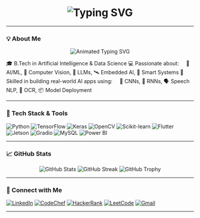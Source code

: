 <!-- Typing SVG welcome message -->
<h1 align="center">
  <img src="https://readme-typing-svg.herokuapp.com?font=Fira+Code&size=26&pause=1000&center=true&vCenter=true&width=440&lines=Hi+%F0%9F%91%8B%2C+I'm+Sam+Robin+Singh+E.;AI+%7C+ML+%7C+DL+%7C+CV+Engineer;Grievance+System+using+AI+%7C+SIH+2024;Tech+Explorer+%F0%9F%9A%80;Always+Learning+%F0%9F%93%9A" alt="Typing SVG" />
</h1>

---

### 💡 About Me

<p align="center"> <img src="https://readme-typing-svg.herokuapp.com?font=Fira+Code&size=24&duration=4000&pause=1000&color=36BCF7&center=true&vCenter=true&multiline=true&width=800&lines=AI+%26+Data+Science+Engineer;Computer+Vision+%7C+LLMs+%7C+Smart+AI+Systems;Building+AI-powered+Futures+One+Model+at+a+Time" alt="Animated Typing SVG" /> </p>
🎓 B.Tech in Artificial Intelligence & Data Science
💻 Passionate about:
    🚀 AI/ML, 🤖 Computer Vision, 🧠 LLMs, 🛰 Embedded AI, 🔧 Smart Systems
🧠 Skilled in building real-world AI apps using:
    🎯 CNNs, 🔁 RNNs, 🗣 Speech NLP, 🧾 OCR, 📦 Model Deployment

---

### 🔧 Tech Stack & Tools

![Python](https://img.shields.io/badge/Python-%2314354C.svg?style=for-the-badge&logo=python&logoColor=white)
![TensorFlow](https://img.shields.io/badge/TensorFlow-FF6F00?style=for-the-badge&logo=tensorflow&logoColor=white)
![Keras](https://img.shields.io/badge/Keras-D00000?style=for-the-badge&logo=keras&logoColor=white)
![OpenCV](https://img.shields.io/badge/OpenCV-%23white.svg?style=for-the-badge&logo=opencv&logoColor=black)
![Scikit-learn](https://img.shields.io/badge/scikit--learn-%23F7931E?style=for-the-badge&logo=scikit-learn&logoColor=white)
![Flutter](https://img.shields.io/badge/Flutter-%2302569B.svg?style=for-the-badge&logo=flutter&logoColor=white)
![Jetson](https://img.shields.io/badge/NVIDIA%20Jetson-76B900?style=for-the-badge&logo=nvidia&logoColor=white)
![Gradio](https://img.shields.io/badge/Gradio-FF4C3B?style=for-the-badge&logo=gradio&logoColor=white)
![MySQL](https://img.shields.io/badge/MySQL-%2300f.svg?style=for-the-badge&logo=mysql&logoColor=white)
![Power BI](https://img.shields.io/badge/Power%20BI-F2C811?style=for-the-badge&logo=power-bi&logoColor=black)

---



### 📈 GitHub Stats

<p align="center">
  <img src="https://github-readme-stats.vercel.app/api?username=SamRobinSingh&show_icons=true&theme=tokyonight" alt="GitHub Stats" />
  <img src="https://github-readme-streak-stats.herokuapp.com?user=SamRobinSingh&theme=tokyonight" alt="GitHub Streak" />
  <img src="https://github-profile-trophy.vercel.app/?username=SamRobinSingh&theme=tokyonight&no-frame=true&row=1&column=6" alt="GitHub Trophy" />
</p>

---

### 🔗 Connect with Me

[![LinkedIn](https://img.shields.io/badge/LinkedIn-%230077B5.svg?style=for-the-badge&logo=linkedin&logoColor=white)](https://linkedin.com/in/samrobinsinghe)
[![CodeChef](https://img.shields.io/badge/CodeChef-5B4638?style=for-the-badge&logo=codechef&logoColor=white)](https://www.codechef.com/users/samss8764628)
[![HackerRank](https://img.shields.io/badge/HackerRank-2EC866?style=for-the-badge&logo=hackerrank&logoColor=white)](https://www.hackerrank.com/profile/ss8764628)
[![LeetCode](https://img.shields.io/badge/LeetCode-FFA116?style=for-the-badge&logo=leetcode&logoColor=black)](https://leetcode.com/u/ss8764628/)
[![Gmail](https://img.shields.io/badge/Gmail-samrobinsinghe%40gmail.com-D14836?style=for-the-badge&logo=gmail&logoColor=white)](mailto:ss8764628@gmail.com)

---

